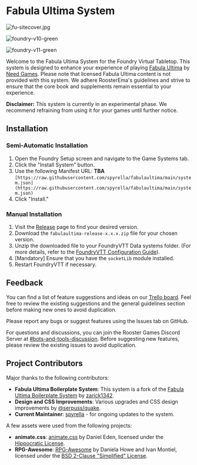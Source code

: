# Fabula Ultima System

![fu-sitecover.jpg](https://trello.com/1/cards/64db0994c4a8791322c8b2e2/attachments/64f476a7f1dc332714f44c8c/download/fu-sitecover.jpg)

![foundry-v10-green](https://img.shields.io/badge/foundry-v10-green)

![foundry-v11-green](https://img.shields.io/badge/foundry-v11-green)

Welcome to the Fabula Ultima System for the Foundry Virtual Tabletop. This system is designed to enhance your experience of playing [Fabula Ultima](https://www.needgames.it/fabula-ultima-en/) by [Need Games](https://www.needgames.it/). Please note that licensed Fabula Ultima content is not provided with this system. We adhere RoosterEma's guidelines and strive to ensure that the core book and supplements remain essential to your experience.

**Disclaimer:** This system is currently in an experimental phase. We recommend refraining from using it for your games until further notice.

## Installation

### Semi-Automatic Installation

1. Open the Foundry Setup screen and navigate to the Game Systems tab.
2. Click the "Install System" button.
3. Use the following Manifest URL: **TBA** `[https://raw.githubusercontent.com/spyrella/fabulaultima/main/system.json](https://raw.githubusercontent.com/spyrella/fabulaultima/main/system.json)`
4. Click "Install."

### Manual Installation

1. Visit the [Release](https://github.com/spyrella/fabulaultima/releases "‌") page to find your desired version.
2. Download the `fabulaultima-release-x.x.x.zip` file for your chosen version.
3. Unzip the downloaded file to your FoundryVTT Data systems folder. (For more details, refer to the [FoundryVTT Configuration Guide](https://foundryvtt.com/article/configuration/#where-user-data "‌")).
4. [Mandatory] Ensure that you have the `socketLib` module installed.
5. Restart FoundryVTT if necessary.

## Feedback

You can find a list of feature suggestions and ideas on our [Trello board](https://trello.com/b/VEa8VQHc/fabula-ultima-boilerplate-system "‌"). Feel free to review the existing suggestions and the general guidelines section before making new ones to avoid duplication.

Please report any bugs or suggest features using the Issues tab on GitHub.

For questions and discussions, you can join the Rooster Games Discord Server at [#bots-and-tools-discussion](https://discord.com/channels/447159961491865610/1034111889740943470 "‌"). Before suggesting new features, please review the existing issues to avoid duplication.

## Project Contributors

Major thanks to the following contributors:

- **Fabula Ultima Boilerplate System**: This system is a fork of the [Fabula Ultima Boilerplate System](https://github.com/zarick1342/fabula-ultima-system) by [zarick1342](https://github.com/zarick1342/).
- **Design and CSS Improvements**: Various upgrades and CSS design improvements by [\@serpuss/quake](https://github.com/serpuss).
- **Current Maintainer**: [spyrella](https://github.com/spyrella) - for ongoing updates to the system.

A few assets were used from the following projects:

- **animate.css**: [animate.css](https://animate.style/) by Daniel Eden, licensed under the [Hippocratic License](https://github.com/animate-css/animate.css/blob/main/LICENSE-HIPPOCRATIC).
- **RPG-Awesome**: [RPG-Awesome](https://nagoshiashumari.github.io/Rpg-Awesome/) by Daniela Howe and Ivan Montiel, licensed under the [BSD 2-Clause "Simplified" License](https://github.com/NagoshiAshumari/Rpg-Awesome/blob/master/LICENSE).
